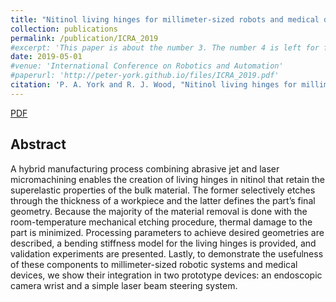 ```yaml
---
title: "Nitinol living hinges for millimeter-sized robots and medical devices"
collection: publications
permalink: /publication/ICRA_2019
#excerpt: 'This paper is about the number 3. The number 4 is left for future work.'
date: 2019-05-01
#venue: 'International Conference on Robotics and Automation'
#paperurl: 'http://peter-york.github.io/files/ICRA_2019.pdf'
citation: 'P. A. York and R. J. Wood, "Nitinol living hinges for millimeter-sized robots and medical devices," in IEEE International Conference on Robotics and Automation, 2019, pp. 889-893'
---
```


[PDF](http://peter-york.github.io/files/ICRA_2019.pdf)

Abstract
--------------
A hybrid manufacturing process combining abrasive
jet and laser micromachining enables the creation of
living hinges in nitinol that retain the superelastic
properties of the bulk material. The former selectively
etches through the thickness of a workpiece and the latter
defines the part’s final geometry. Because the majority of
the material removal is done with the room-temperature
mechanical etching procedure, thermal damage to the part is
minimized. Processing parameters to achieve desired
geometries are described, a bending stiffness model for the
living hinges is provided, and validation experiments are
presented. Lastly, to demonstrate the usefulness of these
components to millimeter-sized robotic systems and medical
devices, we show their integration in two prototype devices:
an endoscopic camera wrist and a simple laser beam steering
system.
